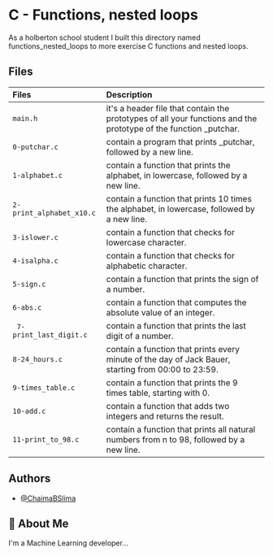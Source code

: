 # C - Functions, nested loops

As a holberton school student I built this directory named functions_nested_loops to more exercise C functions and nested loops.

## Files

| Files |  Description                |
| :-------- |  :------------------------- |
| `main.h` | it's a header file that contain the prototypes of all your functions and the prototype of the function _putchar.|
|  `0-putchar.c` |contain a program that prints _putchar, followed by a new line. |
| `1-alphabet.c` | contain a function that prints the alphabet, in lowercase, followed by a new line. |
| `2-print_alphabet_x10.c` | contain a function that prints 10 times the alphabet, in lowercase, followed by a new line. |
|`3-islower.c` |contain a function that checks for lowercase character.|
| `4-isalpha.c` | contain  a function that checks for alphabetic character. |
| `5-sign.c` |contain  a function that prints the sign of a number. |
| `6-abs.c` | contain a function that computes the absolute value of an integer.|
|` 7-print_last_digit.c` |contain  a function that prints the last digit of a number.|
| `8-24_hours.c`| contain a function that prints every minute of the day of Jack Bauer, starting from 00:00 to 23:59. |
| `9-times_table.c`| contain  a function that prints the 9 times table, starting with 0. |
| `10-add.c`| contain a function that adds two integers and returns the result. |
| `11-print_to_98.c`| contain a function that prints all natural numbers from n to 98, followed by a new line. |

## Authors

- [@ChaimaBSlima](https://www.github.com/octokatherine)


## 🚀 About Me
I'm a Machine Learning developer...
